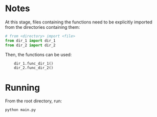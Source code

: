 # Notes

At this stage, files containing the functions need to be explicitly imported from the directories containing them:

```python
# from <directory> import <file>
from dir_1 import dir_1
from dir_2 import dir_2
```

Then, the functions can be used:

```python
    dir_1.func_dir_1()
    dir_2.func_dir_2()
```

# Running

From the root directory, run:

```
python main.py
```
